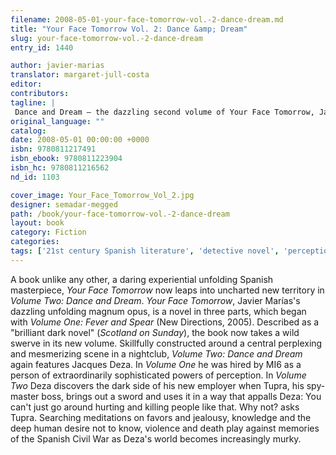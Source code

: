 ```yaml
---
filename: 2008-05-01-your-face-tomorrow-vol.-2-dance-dream.md
title: "Your Face Tomorrow Vol. 2: Dance &amp; Dream"
slug: your-face-tomorrow-vol.-2-dance-dream
entry_id: 1440

author: javier-marias
translator: margaret-jull-costa
editor: 
contributors: 
tagline: |
 Dance and Dream – the dazzling second volume of Your Face Tomorrow, Javier Marías' unfolding literary spy novel in three parts – is now available in paperback.
original_language: ""
catalog: 
date: 2008-05-01 00:00:00 +0000 
isbn: 9780811217491
isbn_ebook: 9780811223904
isbn_hc: 9780811216562
nd_id: 1103

cover_image: Your_Face_Tomorrow_Vol_2.jpg
designer: semadar-megged
path: /book/your-face-tomorrow-vol.-2-dance-dream
layout: book
category: Fiction
categories: 
tags: ['21st century Spanish literature', 'detective novel', 'perception', 'Spain', 'Spanish', 'Spanish Civil War']
---
```

A book unlike any other, a daring experiential unfolding Spanish masterpiece, *Your Face Tomorrow* now leaps into uncharted new territory in *Volume Two: Dance and Dream*. *Your Face Tomorrow*, Javier Marías's dazzling unfolding magnum opus, is a novel in three parts, which began with *Volume One: Fever and Spear* (New Directions, 2005). Described as a "brilliant dark novel" (*Scotland on Sunday*), the book now takes a wild swerve in its new volume. Skillfully constructed around a central perplexing and mesmerizing scene in a nightclub, *Volume Two: Dance and Dream* again features Jacques Deza. In *Volume One* he was hired by MI6 as a person of extraordinarily sophisticated powers of perception. In *Volume Two* Deza discovers the dark side of his new employer when Tupra, his spy-master boss, brings out a sword and uses it in a way that appalls Deza: You can't just go around hurting and killing people like that. Why not? asks Tupra. Searching meditations on favors and jealousy, knowledge and the deep human desire not to know, violence and death play against memories of the Spanish Civil War as Deza's world becomes increasingly murky.





